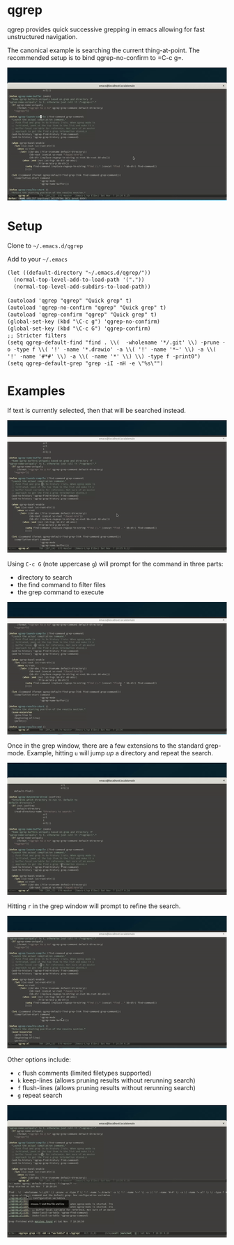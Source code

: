 qgrep
=====

qgrep provides quick successive grepping in emacs allowing for fast unstructured navigation.

The canonical example is searching the current thing-at-point. The recommended setup is to bind qgrep-no-confirm to =C-c g=.

![Canonical Qgrep Example](/doc/canonical-qgrep-at-point.gif)


Setup
=====
Clone to `~/.emacs.d/qgrep`

Add to your `~/.emacs`
```elisp
(let ((default-directory "~/.emacs.d/qgrep/"))
  (normal-top-level-add-to-load-path '("."))
  (normal-top-level-add-subdirs-to-load-path))

(autoload 'qgrep "qgrep" "Quick grep" t)
(autoload 'qgrep-no-confirm "qgrep" "Quick grep" t)
(autoload 'qgrep-confirm "qgrep" "Quick grep" t)
(global-set-key (kbd "\C-c g") 'qgrep-no-confirm)
(global-set-key (kbd "\C-c G") 'qgrep-confirm)
;; Stricter filters
(setq qgrep-default-find "find . \\(  -wholename '*/.git' \\) -prune -o -type f \\( '!' -name '*.drawio' -a \\( '!' -name '*~' \\) -a \\( '!' -name '#*#' \\) -a \\( -name '*' \\) \\) -type f -print0")
(setq qgrep-default-grep "grep -iI -nH -e \"%s\"")
```

Examples
========

If text is currently selected, then that will be searched instead.

![Text Selected Qgrep](/doc/text-selected-qgrep.gif)

Using `C-c G` (note uppercase `g`) will prompt for the command in three parts:
* directory to search
* the find command to filter files
* the grep command to execute

![Interactive Qgrep](/doc/interactive-qgrep.gif)

Once in the grep window, there are a few extensions to the standard grep-mode. Example, hitting `u` will jump _up_ a directory and repeat the search.

![Qgrep Up Directory](/doc/qgrep-repeat-up.gif)

Hitting `r` in the grep window will prompt to refine the search.

![Qgrep Refine](/doc/qgrep-refine.gif)

Other options include:
* `c` flush comments (limited filetypes supported)
* `k` keep-lines  (allows pruning results without rerunning search)
* `f` flush-lines (allows pruning results without rerunning search)
* `g` repeat search

![Qgrep Refine](/doc/qgrep-other-options.gif)
